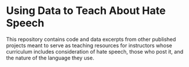 # Using Data to Teach About Hate Speech

This repository contains code and data excerpts from other published projects meant to serve as teaching resources for instructors whose curriculum includes consideration of hate speech, those who post it, and the nature of the language they use.

